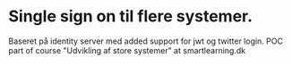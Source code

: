 # Single sign on til flere systemer.
Baseret på identity server med added support for jwt og twitter login. 
POC part of course "Udvikling af store systemer" at smartlearning.dk
